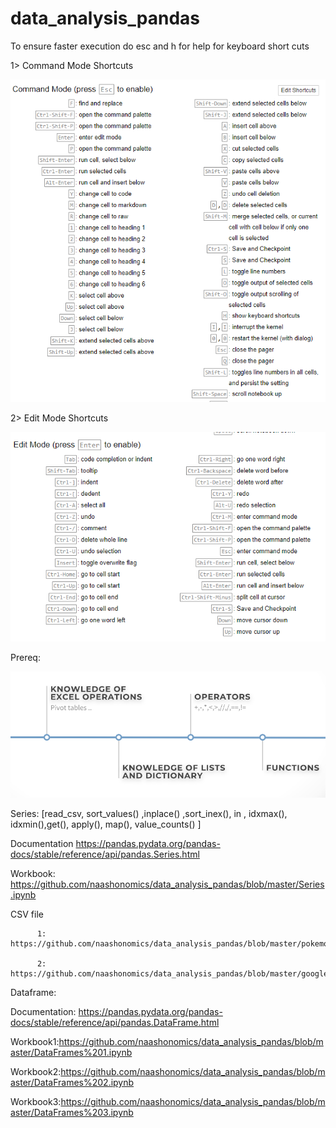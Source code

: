 # data_analysis_pandas

To ensure faster execution do esc and h for help for keyboard short cuts 

1> Command Mode Shortcuts

![](img/ipython_cmd_mode_shortcuts.PNG)

2> Edit Mode Shortcuts 

![](img/ipython_edit_mode_shortcuts.PNG)

Prereq:

![](img/prereq.PNG)

Series: [read_csv, sort_values() ,inplace() ,sort_inex(), in , idxmax(), idxmin(),get(), apply(), map(), value_counts() ]

Documentation https://pandas.pydata.org/pandas-docs/stable/reference/api/pandas.Series.html

Workbook:  https://github.com/naashonomics/data_analysis_pandas/blob/master/Series.ipynb

CSV file 

          1: https://github.com/naashonomics/data_analysis_pandas/blob/master/pokemon.csv 

          2: https://github.com/naashonomics/data_analysis_pandas/blob/master/google_stock_price.csv


Dataframe:

Documentation: https://pandas.pydata.org/pandas-docs/stable/reference/api/pandas.DataFrame.html

Workbook1:https://github.com/naashonomics/data_analysis_pandas/blob/master/DataFrames%201.ipynb

Workbook2:https://github.com/naashonomics/data_analysis_pandas/blob/master/DataFrames%202.ipynb

Workbook3:https://github.com/naashonomics/data_analysis_pandas/blob/master/DataFrames%203.ipynb

